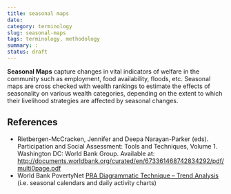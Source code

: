 ```yaml
---
title: seasonal maps
date:
category: terminology
slug: seasonal-maps
tags: terminology, methodology
summary: :
status: draft
---
```



**Seasonal Maps** capture changes in vital indicators of welfare in the community such as employment, food availability, floods, etc. Seasonal maps are cross checked with wealth rankings to estimate the effects of seasonality on various wealth categories, depending on the extent to which their livelihood strategies are affected by seasonal changes.

## References

* Rietbergen-McCracken, Jennifer and Deepa Narayan-Parker (eds). Participation and Social Assessment: Tools and Techniques, Volume 1. Washington DC: World Bank Group. Available at: http://documents.worldbank.org/curated/en/673361468742834292/pdf/multi0page.pdf
* World Bank PovertyNet [PRA Diagrammatic Technique – Trend Analysis](http://www.worldbank.org/poverty/impact/methods/trend.htm) (i.e. seasonal calendars and daily activity charts)
